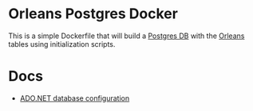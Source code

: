 # Orleans Postgres Docker

This is a simple Dockerfile that will build a [Postgres DB](https://hub.docker.com/_/postgres) with the [Orleans](https://github.com/dotnet/orleans) tables using initialization scripts.

# Docs

- [ADO.NET database configuration](https://learn.microsoft.com/en-us/dotnet/orleans/host/configuration-guide/adonet-configuration)